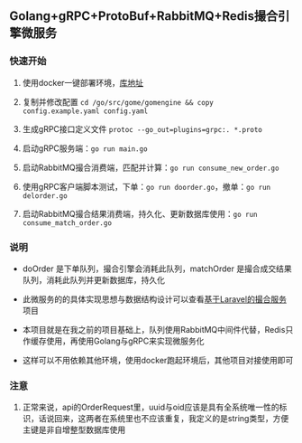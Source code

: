 ## Golang+gRPC+ProtoBuf+RabbitMQ+Redis撮合引擎微服务

### 快速开始

1. 使用docker一键部署环境，[库地址](https://github.com/stingbo/go_match_engine_docker)

2. 复制并修改配置 `cd /go/src/gome/gomengine && copy config.example.yaml config.yaml`

3. 生成gRPC接口定义文件 `protoc --go_out=plugins=grpc:. *.proto`

4. 启动gRPC服务端：`go run main.go`

5. 启动RabbitMQ撮合消费端，匹配并计算：`go run consume_new_order.go`

6. 使用gRPC客户端脚本测试，下单：`go run doorder.go`，撤单：`go run delorder.go`

7. 启动RabbitMQ撮合结果消费端，持久化、更新数据库使用：`go run consume_match_order.go`

### 说明

* doOrder 是下单队列，撮合引擎会消耗此队列，matchOrder 是撮合成交结果队列，消耗此队列并更新数据库，持久化

* 此微服务的的具体实现思想与数据结构设计可以查看[基于Laravel的撮合服务](https://github.com/stingbo/mengine)项目

* 本项目就是在我之前的项目基础上，队列使用RabbitMQ中间件代替，Redis只作缓存使用，再使用Golang与gRPC来实现微服务化

* 这样可以不用依赖其他环境，使用docker跑起环境后，其他项目对接使用即可

### 注意

1. 正常来说，api的OrderRequest里，uuid与oid应该是具有全系统唯一性的标识，话说回来，这两者在系统里也不应该重复，我定义的是string类型，方便主键是非自增整型数据库使用
